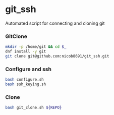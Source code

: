 # git_ssh
Automated script for connecting and cloning git

### GitClone
```bash
mkdir -p /home/git && cd $_
dnf install -y git
git clone git@github.com:nicob8691/git_ssh.git
```

### Configure and ssh
```bash
bash configure.sh
bash ssh_keying.sh
```

### Clone
```bash
bash git_clone.sh ${REPO}
```
